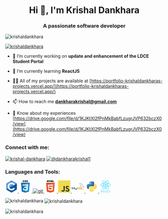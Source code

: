 <h1 align="center">Hi 👋, I'm Krishal Dankhara</h1>
<h3 align="center">A passionate software developer</h3>

<p align="left"> <img src="https://komarev.com/ghpvc/?username=krishaldankhara&label=Profile%20views&color=0e75b6&style=flat" alt="krishaldankhara" /> </p>

<p align="left"> <a href="https://github.com/ryo-ma/github-profile-trophy"><img src="https://github-profile-trophy.vercel.app/?username=krishaldankhara" alt="krishaldankhara" /></a> </p>

- 🔭 I’m currently working on **update and enhancement of the LDCE Student Portal**

- 🌱 I’m currently learning **ReactJS**

- 👨‍💻 All of my projects are available at [https://portfolio-krishaldankharas-projects.vercel.app/](https://portfolio-krishaldankharas-projects.vercel.app/)

- 📫 How to reach me **dankharakrishal@gmail.com**

- 📄 Know about my experiences [https://drive.google.com/file/d/1KJKtXl2fPnMkBabfLzugrJVP632bczX0/view](https://drive.google.com/file/d/1KJKtXl2fPnMkBabfLzugrJVP632bczX0/view)

<h3 align="left">Connect with me:</h3>
<p align="left">
<a href="https://linkedin.com/in/krishal-dankhara" target="blank"><img align="center" src="https://raw.githubusercontent.com/rahuldkjain/github-profile-readme-generator/master/src/images/icons/Social/linked-in-alt.svg" alt="krishal-dankhara" height="30" width="40" /></a>
<a href="https://www.hackerrank.com/@dankharakrishal1" target="blank"><img align="center" src="https://raw.githubusercontent.com/rahuldkjain/github-profile-readme-generator/master/src/images/icons/Social/hackerrank.svg" alt="@dankharakrishal1" height="30" width="40" /></a>
</p>

<h3 align="left">Languages and Tools:</h3>
<p align="left"> <a href="https://www.cprogramming.com/" target="_blank" rel="noreferrer"> <img src="https://raw.githubusercontent.com/devicons/devicon/master/icons/c/c-original.svg" alt="c" width="40" height="40"/> </a> <a href="https://www.w3schools.com/css/" target="_blank" rel="noreferrer"> <img src="https://raw.githubusercontent.com/devicons/devicon/master/icons/css3/css3-original-wordmark.svg" alt="css3" width="40" height="40"/> </a> <a href="https://git-scm.com/" target="_blank" rel="noreferrer"> <img src="https://www.vectorlogo.zone/logos/git-scm/git-scm-icon.svg" alt="git" width="40" height="40"/> </a> <a href="https://www.w3.org/html/" target="_blank" rel="noreferrer"> <img src="https://raw.githubusercontent.com/devicons/devicon/master/icons/html5/html5-original-wordmark.svg" alt="html5" width="40" height="40"/> </a> <a href="https://developer.mozilla.org/en-US/docs/Web/JavaScript" target="_blank" rel="noreferrer"> <img src="https://raw.githubusercontent.com/devicons/devicon/master/icons/javascript/javascript-original.svg" alt="javascript" width="40" height="40"/> </a> <a href="https://www.mysql.com/" target="_blank" rel="noreferrer"> <img src="https://raw.githubusercontent.com/devicons/devicon/master/icons/mysql/mysql-original-wordmark.svg" alt="mysql" width="40" height="40"/> </a> <a href="https://www.python.org" target="_blank" rel="noreferrer"> <img src="https://raw.githubusercontent.com/devicons/devicon/master/icons/python/python-original.svg" alt="python" width="40" height="40"/> </a> <a href="https://reactjs.org/" target="_blank" rel="noreferrer"> <img src="https://raw.githubusercontent.com/devicons/devicon/master/icons/react/react-original-wordmark.svg" alt="react" width="40" height="40"/> </a> </p>

<p><img align="left" src="https://github-readme-stats.vercel.app/api/top-langs?username=krishaldankhara&show_icons=true&locale=en&layout=compact" alt="krishaldankhara" /></p>

<p>&nbsp;<img align="center" src="https://github-readme-stats.vercel.app/api?username=krishaldankhara&show_icons=true&locale=en" alt="krishaldankhara" /></p>

<p><img align="center" src="https://github-readme-streak-stats.herokuapp.com/?user=krishaldankhara&" alt="krishaldankhara" /></p>
